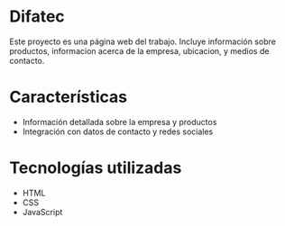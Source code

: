 # Difatec

Este proyecto es una página web del trabajo. Incluye información sobre productos, informacion acerca de la empresa, ubicacion, y medios de contacto.

# Características
- Información detallada sobre la empresa y productos
- Integración con datos de contacto y redes sociales

# Tecnologías utilizadas
- HTML
- CSS
- JavaScript
